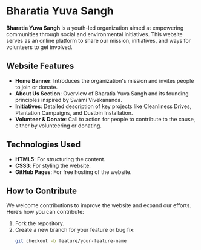 # Bharatia Yuva Sangh

**Bharatia Yuva Sangh** is a youth-led organization aimed at empowering communities through social and environmental initiatives. This website serves as an online platform to share our mission, initiatives, and ways for volunteers to get involved.

## Website Features

- **Home Banner**: Introduces the organization's mission and invites people to join or donate.
- **About Us Section**: Overview of Bharatia Yuva Sangh and its founding principles inspired by Swami Vivekananda.
- **Initiatives**: Detailed description of key projects like Cleanliness Drives, Plantation Campaigns, and Dustbin Installation.
- **Volunteer & Donate**: Call to action for people to contribute to the cause, either by volunteering or donating.

## Technologies Used

- **HTML5**: For structuring the content.
- **CSS3**: For styling the website.
- **GitHub Pages**: For free hosting of the website.

## How to Contribute

We welcome contributions to improve the website and expand our efforts. Here’s how you can contribute:

1. Fork the repository.
2. Create a new branch for your feature or bug fix:
   ```bash
   git checkout -b feature/your-feature-name
